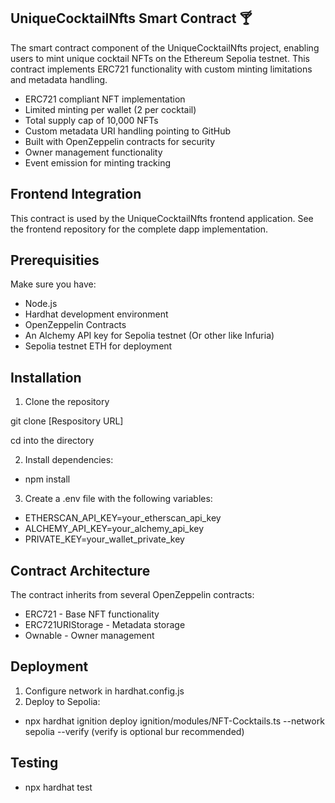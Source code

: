 ## UniqueCocktailNfts Smart Contract 🍸

The smart contract component of the UniqueCocktailNfts project, enabling users to mint unique cocktail NFTs on the Ethereum Sepolia testnet. 
This contract implements ERC721 functionality with custom minting limitations and metadata handling.

- ERC721 compliant NFT implementation
- Limited minting per wallet (2 per cocktail)
- Total supply cap of 10,000 NFTs
- Custom metadata URI handling pointing to GitHub
- Built with OpenZeppelin contracts for security
- Owner management functionality
- Event emission for minting tracking

## Frontend Integration

This contract is used by the UniqueCocktailNfts frontend application.
See the frontend repository for the complete dapp implementation.


## Prerequisities

Make sure you have:

- Node.js
- Hardhat development environment
- OpenZeppelin Contracts
- An Alchemy API key for Sepolia testnet (Or other like Infuria)
- Sepolia testnet ETH for deployment

## Installation

1. Clone the repository

git clone [Respository URL]

cd into the directory

2. Install dependencies:

- npm install

3. Create a .env file with the following variables:

- ETHERSCAN_API_KEY=your_etherscan_api_key
- ALCHEMY_API_KEY=your_alchemy_api_key
- PRIVATE_KEY=your_wallet_private_key

## Contract Architecture

The contract inherits from several OpenZeppelin contracts:

- ERC721 - Base NFT functionality
- ERC721URIStorage - Metadata storage
- Ownable - Owner management

## Deployment

1. Configure network in hardhat.config.js
2. Deploy to Sepolia:

- npx hardhat ignition deploy ignition/modules/NFT-Cocktails.ts --network sepolia --verify (verify is optional bur recommended)

## Testing

- npx hardhat test